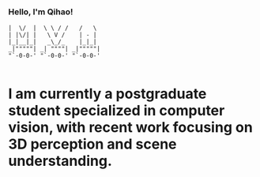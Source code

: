 ### Hello, I'm Qihao! 
```text
|  \/  |  \ \ / /   /   \  
| |\/| |   \ V /    | - |  
|_|__|_|   _\_/_    |_|_|  
_|"""""| _| """"| _|"""""| 
"`-0-0-' "`-0-0-' "`-0-0-' 
  
```                          
<!--
**qihao-huang/qihao-huang** is a ✨ _special_ ✨ repository because its `README.md` (this file) appears on your GitHub profile.

Here are some ideas to get you started:

- 🔭 I’m currently working on ...
- 🌱 I’m currently learning ...
- 👯 I’m looking to collaborate on ...
- 🤔 I’m looking for help with ...
- 💬 Ask me about ...
- 📫 How to reach me: ...
- 😄 Pronouns: ...
- ⚡ Fun fact: ...
-->

# I am currently a postgraduate student specialized in computer vision, with recent work focusing on 3D perception and scene understanding.
